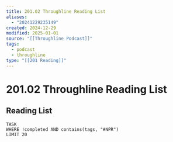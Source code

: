 ```yaml
---
title: 201.02 Throughline Reading List
aliases:
  - "20241229235149"
created: 2024-12-29
modified: 2025-01-01
source: "[[Throughline Podcast]]"
tags:
  - podcast
  - throughline
type: "[[201 Reading]]"
---
```

# 201.02 Throughline Reading List

## Reading List
```dataview
TASK
WHERE !completed AND contains(tags, "#NPR")
LIMIT 20
```
